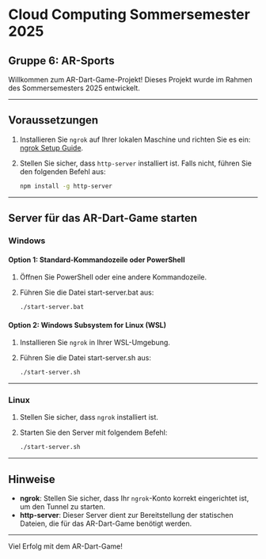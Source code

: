 
# Cloud Computing Sommersemester 2025
## Gruppe 6: AR-Sports

Willkommen zum AR-Dart-Game-Projekt! Dieses Projekt wurde im Rahmen des Sommersemesters 2025 entwickelt.

---

## Voraussetzungen

1. Installieren Sie `ngrok` auf Ihrer lokalen Maschine und richten Sie es ein: [ngrok Setup Guide](https://dashboard.ngrok.com/get-started/setup).
2. Stellen Sie sicher, dass `http-server` installiert ist. Falls nicht, führen Sie den folgenden Befehl aus:

   ```bash
   npm install -g http-server
   ```

---

## Server für das AR-Dart-Game starten

### Windows

#### Option 1: Standard-Kommandozeile oder PowerShell
1. Öffnen Sie PowerShell oder eine andere Kommandozeile.
2. Führen Sie die Datei start-server.bat aus:

   ```bat
   ./start-server.bat
   ```

#### Option 2: Windows Subsystem for Linux (WSL)
1. Installieren Sie `ngrok` in Ihrer WSL-Umgebung.
2. Führen Sie die Datei start-server.sh aus:

   ```bash
   ./start-server.sh
   ```

---

### Linux

1. Stellen Sie sicher, dass `ngrok` installiert ist.
2. Starten Sie den Server mit folgendem Befehl:

   ```bash
   ./start-server.sh
   ```


---

## Hinweise

- **ngrok**: Stellen Sie sicher, dass Ihr `ngrok`-Konto korrekt eingerichtet ist, um den Tunnel zu starten.
- **http-server**: Dieser Server dient zur Bereitstellung der statischen Dateien, die für das AR-Dart-Game benötigt werden.

---

Viel Erfolg mit dem AR-Dart-Game!